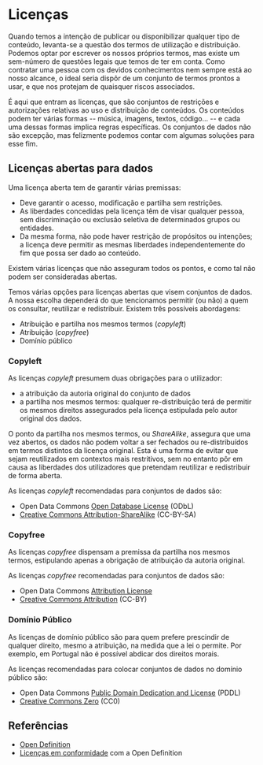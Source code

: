 # Licenças

Quando temos a intenção de publicar ou disponibilizar qualquer tipo de conteúdo, levanta-se a questão dos termos de utilização e distribuição. Podemos optar por escrever os nossos próprios termos, mas existe um sem-número de questões legais que temos de ter em conta. Como contratar uma pessoa com os devidos conhecimentos nem sempre está ao nosso alcance, o ideal seria dispôr de um conjunto de termos prontos a usar, e que nos protejam de quaisquer riscos associados.

É aqui que entram as licenças, que são conjuntos de restrições e autorizações relativas ao uso e distribuição de conteúdos. Os conteúdos podem ter várias formas -- música, imagens, textos, código... -- e cada uma dessas formas implica regras específicas. Os conjuntos de dados não são excepção, mas felizmente podemos contar com algumas soluções para esse fim.

## Licenças abertas para dados

Uma licença aberta tem de garantir várias premissas:
* Deve garantir o acesso, modificação e partilha sem restrições.
* As liberdades concedidas pela licença têm de visar qualquer pessoa, sem discriminação ou exclusão seletiva de determinados grupos ou entidades.
* Da mesma forma, não pode haver restrição de propósitos ou intenções; a licença deve permitir as mesmas liberdades independentemente do fim que possa ser dado ao conteúdo.

Existem várias licenças que não asseguram todos os pontos, e como tal não podem ser consideradas abertas.

Temos várias opções para licenças abertas que visem conjuntos de dados. A nossa escolha dependerá do que tencionamos permitir (ou não) a quem os consultar, reutilizar e redistribuir. Existem três possíveis abordagens:

* Atribuição e partilha nos mesmos termos (_copyleft_)
* Atribuição (_copyfree_)
* Domínio público

### Copyleft

As licenças _copyleft_ presumem duas obrigações para o utilizador: 

* a atribuição da autoria original do conjunto de dados
* a partilha nos mesmos termos: qualquer re-distribuição terá de permitir os mesmos direitos assegurados pela licença estipulada pelo autor original dos dados.

O ponto da partilha nos mesmos termos, ou _ShareAlike_, assegura que uma vez abertos, os dados não podem voltar a ser fechados ou re-distribuídos em termos distintos da licença original. Esta é uma forma de evitar que sejam reutilizados em contextos mais restritivos, sem no entanto pôr em causa as liberdades dos utilizadores que pretendam reutilizar e redistribuir de forma aberta.

As licenças _copyleft_ recomendadas para conjuntos de dados são:

* Open Data Commons [Open Database License](https://opendatacommons.org/licenses/odbl/summary/) (ODbL)
* [Creative Commons Attribution-ShareAlike](https://creativecommons.org/licenses/by-sa/4.0/) (CC-BY-SA)

### Copyfree

As licenças _copyfree_ dispensam a premissa da partilha nos mesmos termos, estipulando apenas a obrigação de atribuição da autoria original.

As licenças _copyfree_ recomendadas para conjuntos de dados são:

* Open Data Commons [Attribution License](https://opendatacommons.org/licenses/by/summary/)
* [Creative Commons Attribution](https://creativecommons.org/licenses/by/4.0/) (CC-BY)

### Domínio Público

As licenças de domínio público são para quem prefere prescindir de qualquer direito, mesmo a atribuição, na medida que a lei o permite. Por exemplo, em Portugal não é possível abdicar dos direitos morais.

As licenças recomendadas para colocar conjuntos de dados no domínio público são:

* Open Data Commons [Public Domain Dedication and License](https://opendatacommons.org/licenses/pddl/summary/) (PDDL)
* [Creative Commons Zero](https://creativecommons.org/publicdomain/zero/1.0/) (CC0)


## Referências

* [Open Definition](http://opendefinition.org/)
* [Licenças em conformidade](http://opendefinition.org/licenses/) com a Open Definition
